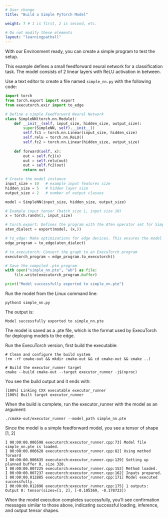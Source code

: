 ```yaml
---
# User change
title: "Build a Simple PyTorch Model"

weight: 7 # 1 is first, 2 is second, etc.

# Do not modify these elements
layout: "learningpathall"
---
```


With our Environment ready, you can create a simple program to test the setup. 

This example defines a small feedforward neural network for a classification task. The model consists of 2 linear layers with ReLU activation in between. 

Use a text editor to create a file named `simple_nn.py` with the following code:

```python
import torch
from torch.export import export
from executorch.exir import to_edge

# Define a simple Feedforward Neural Network
class SimpleNN(torch.nn.Module):
    def __init__(self, input_size, hidden_size, output_size):
        super(SimpleNN, self).__init__()
        self.fc1 = torch.nn.Linear(input_size, hidden_size)
        self.relu = torch.nn.ReLU()
        self.fc2 = torch.nn.Linear(hidden_size, output_size)
        
    def forward(self, x):
        out = self.fc1(x)
        out = self.relu(out)
        out = self.fc2(out)
        return out

# Create the model instance
input_size = 10   # example input features size
hidden_size = 5   # hidden layer size
output_size = 2   # number of output classes

model = SimpleNN(input_size, hidden_size, output_size)

# Example input tensor (batch size 1, input size 10)
x = torch.randn(1, input_size)

# torch.export: Defines the program with the ATen operator set for SimpleNN.
aten_dialect = export(model, (x,))

# to_edge: Make optimizations for edge devices. This ensures the model runs efficiently on constrained hardware.
edge_program = to_edge(aten_dialect)

# to_executorch: Convert the graph to an ExecuTorch program
executorch_program = edge_program.to_executorch()

# Save the compiled .pte program
with open("simple_nn.pte", "wb") as file:
    file.write(executorch_program.buffer)

print("Model successfully exported to simple_nn.pte")
```

Run the model from the Linux command line:

```console
python3 simple_nn.py
```

The output is:

```output
Model successfully exported to simple_nn.pte
```

The model is saved as a .pte file, which is the format used by ExecuTorch for deploying models to the edge.

Run the ExecuTorch version, first build the executable: 

```console
# Clean and configure the build system
(rm -rf cmake-out && mkdir cmake-out && cd cmake-out && cmake ..)

# Build the executor_runner target
cmake --build cmake-out --target executor_runner -j$(nproc)
```

You see the build output and it ends with:

```output
[100%] Linking CXX executable executor_runner
[100%] Built target executor_runner
```

When the build is complete, run the executor_runner with the model as an argument:

```console
./cmake-out/executor_runner --model_path simple_nn.pte
```

Since the model is a simple feedforward model, you see a tensor of shape [1, 2]

```output
I 00:00:00.006598 executorch:executor_runner.cpp:73] Model file simple_nn.pte is loaded.
I 00:00:00.006628 executorch:executor_runner.cpp:82] Using method forward
I 00:00:00.006635 executorch:executor_runner.cpp:129] Setting up planned buffer 0, size 320.
I 00:00:00.007225 executorch:executor_runner.cpp:152] Method loaded.
I 00:00:00.007237 executorch:executor_runner.cpp:162] Inputs prepared.
I 00:00:00.012885 executorch:executor_runner.cpp:171] Model executed successfully.
I 00:00:00.012896 executorch:executor_runner.cpp:175] 1 outputs: 
Output 0: tensor(sizes=[1, 2], [-0.105369, -0.178723])
```

When the model execution completes successfully, you’ll see confirmation messages similar to those above, indicating successful loading, inference, and output tensor shapes.

